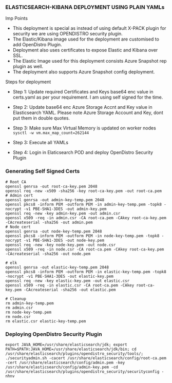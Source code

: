 ### ELASTICSEARCH-KIBANA DEPLOYMENT USING PLAIN YAMLs

Imp Points 

- This deployment is special as instead of using default X-PACK plugin for security we are using OPENDISTRO security plugin. 
- The Elastic/Kibana image used for the deployment are customised to add OpenDistro Plugin. 
- Deployment also uses certificates to expose Elastic and Kibana over SSL.
- The Elastic Image used for this deployment consists Azure Snapshot rep plugin as well. 
- The deployment also supports Azure Snapshot config deployment.


Steps for deployment 

- Step 1: Update required Certificates and Keys base64 enc value in certs.yaml as per your requirement. I am using self signed for the time.

- Step 2: Update base64 enc Azure Storage Accnt and Key value in Elasticsearch YAML. Please note Azure Storage Account and Key, dont put them in double quotes.

- Step 3: Make sure Max Virtual Memory is updated on worker nodes
        `sysctl -w vm.max_map_count=262144`

- Step 3: Execute all YAMLs

- Step 4: Login in Elaticsearch POD and deploy OpenDistro Security Plugin



### Generating Self Signed Certs

```
# Root CA
openssl genrsa -out root-ca-key.pem 2048
openssl req -new -x509 -sha256 -key root-ca-key.pem -out root-ca.pem
# Admin cert
openssl genrsa -out admin-key-temp.pem 2048
openssl pkcs8 -inform PEM -outform PEM -in admin-key-temp.pem -topk8 -nocrypt -v1 PBE-SHA1-3DES -out admin-key.pem
openssl req -new -key admin-key.pem -out admin.csr
openssl x509 -req -in admin.csr -CA root-ca.pem -CAkey root-ca-key.pem -CAcreateserial -sha256 -out admin.pem
# Node cert
openssl genrsa -out node-key-temp.pem 2048
openssl pkcs8 -inform PEM -outform PEM -in node-key-temp.pem -topk8 -nocrypt -v1 PBE-SHA1-3DES -out node-key.pem
openssl req -new -key node-key.pem -out node.csr
openssl x509 -req -in node.csr -CA root-ca.pem -CAkey root-ca-key.pem -CAcreateserial -sha256 -out node.pem

# elk
openssl genrsa -out elastic-key-temp.pem 2048
openssl pkcs8 -inform PEM -outform PEM -in elastic-key-temp.pem -topk8 -nocrypt -v1 PBE-SHA1-3DES -out elastic-key.pem
openssl req -new -key elastic-key.pem -out elastic.csr
openssl x509 -req -in elastic.csr -CA root-ca.pem -CAkey root-ca-key.pem -CAcreateserial -sha256 -out elastic.pem

# Cleanup
rm admin-key-temp.pem
rm admin.csr
rm node-key-temp.pem
rm node.csr
rm elastic.csr elastic-key-temp.pem

```


### Deploying OpenDistro Security Plugin

```
export JAVA_HOME=/usr/share/elasticsearch/jdk; export PATH=$PATH:JAVA_HOME=/usr/share/elasticsearch/jdk/bin; cd /usr/share/elasticsearch/plugins/opendistro_security/tools/; ./securityadmin.sh -cacert /usr/share/elasticsearch/config/root-ca.pem -cert /usr/share/elasticsearch/config/admin.pem -key /usr/share/elasticsearch/config/admin-key.pem -cd /usr/share/elasticsearch/plugins/opendistro_security/securityconfig -nhnv

```
